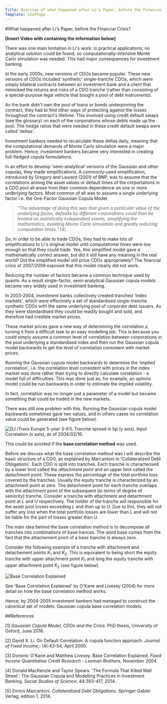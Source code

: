 ```yaml
---
Title: Overview of what happened after Li's Paper, before the Financial Crisis
Template: LeafPage
---
```


#What happened after Li's Paper, before the Financial Crisis?

**[Insert Video with containing the information below]**

There was one main limitation in Li's work: in practical applications, no analytical solution could be found, so computationally-intensive Monte Carlo simulation was needed. This had major consequences for investment banking.

In the early 2000s, new versions of CDOs became popular. These new versions of CDOs included 'synthetic' single-tranche CDOs, which were simply bilateral contracts between an investment bank and a client that mimicked the returns and risks of a CDO tranche (rather than consisting of a special-purpose legal vehicle that bought a pool of debt instruments).
	
As the bank didn't own the pool of loans or bonds underpinning the contract, they had to find other ways of protecting against the losses throughout the contract's lifetime. This involved using credit default swaps (see the glossary) on each of the corporations whose debts made up the pool. The hedge ratios that were needed in these credit default swaps were called 'deltas'.

Investment bankers needed to recalculate these deltas daily, meaning that the computational demands of Monte Carlo simulation were a major problem. Hence, investment bankers became very interested in creating full-fledged copula formulations.
	
In an effort to develop 'semi-analytical' versions of the Gaussian and other copulas, they made simplifications. A commonly-used simplification, introduced by Gregory and Laurent (2001) of BNP, was to assume that the correlations among the asset values or default times of the corportations in a CDO pool all arose from their common dependence on one or more underlying factors. Most common of all was to assume a single underlying factor i.e. the One-Factor Gaussian Copula Model. 

>*"The advantage of doing this was that given a particular value of the underlying factor, defaults by different corporations could then be treated as statistically independent events, simplifying the mathematics, avoiding Monte Carlo simulation and greatly reducing computation times."* [4]

So, in order to be able to trade CDOs, they had to make lots of simplifications to Li's original model until computational times were low enough so that they could trade. Yes, this simplified model gave a mathematically correct answer, but did it still have any meaning in the real world? Did the simplified model still price CDOs appropriately? The financial crisis of 2007/2008 exposed that this model clearly did not work.

Reducing the number of factors became a common technique used by quants. As a result single-factor, semi-analytical Gaussian copula models became very widely used in investment banking. 

In 2003-2004, investment banks collectively created tranched 'index markets', which were effectively a set of standardised single-tranche synthetic CDOs with the same underlying pool of corporate debt issuers. As they were standardised they could be readily bought and sold, and therefore had credible market prices. 

These market prices gave a new way of determining the correlation $\rho$, turning it from a difficult task to an easy modelling job. This is because you could simply assume a common level of correlation between corporations in the pool underlying a standardised index and then run the Gaussian copula model backwards to get the level of correlation consistent with market prices. 

Running the Gaussian copula model backwards to determine the 'implied correlation', i.e. the correlation level consistent with prices in the index market was done rather than trying to directly calculate correlation - a model full of difficulties. This was done just as, for example, an options model could be run backwards in order to estimate the implied volatility.

In fact, correlation was no longer just a parameter of a model but became something that could be traded in the new markets.

There was still one problem with this. Running the Gaussian copula model backwards sometimes gave two values, and in others cases no correlation value could be generated (see figure below).

![DJ iTraxx Europe 5-year 3-6\% Tranche spread in bp (y axis), Input Correlation (x axis), as of 2004/02/16.](/course/media/Figure12.png "DJ iTraxx Europe 5-year 3-6\% Tranche spread in bp (y axis), Input Correlation (x axis), as of 2004/02/16.")

This could be avoided if the **base correlation method** was used. 

Before we discuss what the base correlation method was I will describe the basic structure of a CDO, as explained by Marcantoni in 'Collateralized Debt Obligations'.
Each CDO is split into tranches. Each tranche is characterised by a lower limit called the *attachment point* and an upper limit called the *detachment point*. These express the percentage of the total portfolio loss covered by the tranches. Usually the equity tranche is
characterized by an attachment point at zero. The detachment point for each tranche overlaps with the attachment point of the subsequent (in terms of degree of seniority) tranche. Consider a tranche with attachment and detachment point at $L$ and $U$ respectively. The holder of the tranche will responsible for the asset pool losses exceeding $L$ and then up to $U$. Due to this, they will not suffer any loss when the total portfolio losses are lower than $L$ and will not be liable for the part of losses greater than $U$. 

The main idea behind the base correlation method is to decompose all tranches into combinations of base trances. The word base comes from the fact that the attachement point of a base tranche is always zero. 

Consider the following example of a tranche with attachment and detachement points $K_1$ and $K_2$. This is equivalent to being short the equity tranche with upper attachment point $K_1$ and long the equity tranche with upper attachment point $K_2$ (see figure below).

![Base Correlation Explained](/course/media/Figure13.png "Base Correlation Explained")

See 'Base Correlation Explained' by O'Kane and Livesey (2004) for more detail on how the base correlation method works. 

Hence, by 2004-2005 investment bankers had managed to construct the canonical set of models: Gaussian copula base correlation models. 

##References

[1] *Gaussian Copula Model, CDOs and the Crisis.* PhD thesis, University of Oxford, June 2016.

[2] David X. Li. On Default Correlation: A copula function approach. *Journal of Fixed Income,*: (4):43-54, April 2000.

[3] Dominic O'Kane and Matthew Livesey. Base Correlation Explained. *Fixed Income Quantitative Credit Research - Leeman Brothers,* November 2004. 

[4] Donald MacKenzie and Taylor Spears. 'The Formula That Killed Wall Street': The Gaussian Copula and Modelling Practices in Investment Banking. *Social Studies of Science*, 44:393-417, 2014.

[5] Enrico Marcantoni. *Collateralized Debt Obligations.* Springer Gabler Verlag, edition 1, 2014.
